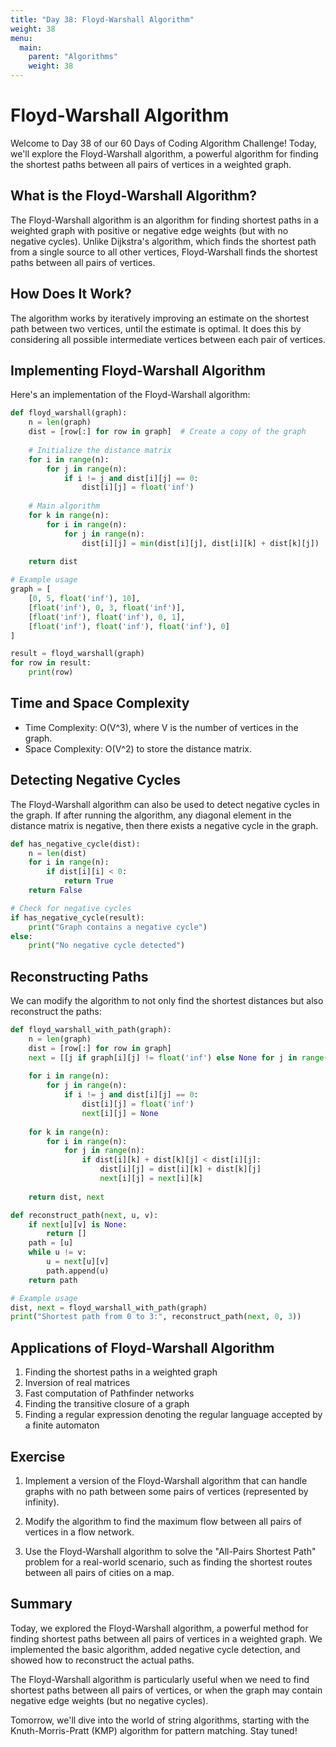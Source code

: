 ```yaml
---
title: "Day 38: Floyd-Warshall Algorithm"
weight: 38
menu:
  main:
    parent: "Algorithms"
    weight: 38
---
```


# Floyd-Warshall Algorithm

Welcome to Day 38 of our 60 Days of Coding Algorithm Challenge! Today, we'll explore the Floyd-Warshall algorithm, a powerful algorithm for finding the shortest paths between all pairs of vertices in a weighted graph.

## What is the Floyd-Warshall Algorithm?

The Floyd-Warshall algorithm is an algorithm for finding shortest paths in a weighted graph with positive or negative edge weights (but with no negative cycles). Unlike Dijkstra's algorithm, which finds the shortest path from a single source to all other vertices, Floyd-Warshall finds the shortest paths between all pairs of vertices.

## How Does It Work?

The algorithm works by iteratively improving an estimate on the shortest path between two vertices, until the estimate is optimal. It does this by considering all possible intermediate vertices between each pair of vertices.

## Implementing Floyd-Warshall Algorithm

Here's an implementation of the Floyd-Warshall algorithm:

```python
def floyd_warshall(graph):
    n = len(graph)
    dist = [row[:] for row in graph]  # Create a copy of the graph
    
    # Initialize the distance matrix
    for i in range(n):
        for j in range(n):
            if i != j and dist[i][j] == 0:
                dist[i][j] = float('inf')
    
    # Main algorithm
    for k in range(n):
        for i in range(n):
            for j in range(n):
                dist[i][j] = min(dist[i][j], dist[i][k] + dist[k][j])
    
    return dist

# Example usage
graph = [
    [0, 5, float('inf'), 10],
    [float('inf'), 0, 3, float('inf')],
    [float('inf'), float('inf'), 0, 1],
    [float('inf'), float('inf'), float('inf'), 0]
]

result = floyd_warshall(graph)
for row in result:
    print(row)
```

## Time and Space Complexity

- Time Complexity: O(V^3), where V is the number of vertices in the graph.
- Space Complexity: O(V^2) to store the distance matrix.

## Detecting Negative Cycles

The Floyd-Warshall algorithm can also be used to detect negative cycles in the graph. If after running the algorithm, any diagonal element in the distance matrix is negative, then there exists a negative cycle in the graph.

```python
def has_negative_cycle(dist):
    n = len(dist)
    for i in range(n):
        if dist[i][i] < 0:
            return True
    return False

# Check for negative cycles
if has_negative_cycle(result):
    print("Graph contains a negative cycle")
else:
    print("No negative cycle detected")
```

## Reconstructing Paths

We can modify the algorithm to not only find the shortest distances but also reconstruct the paths:

```python
def floyd_warshall_with_path(graph):
    n = len(graph)
    dist = [row[:] for row in graph]
    next = [[j if graph[i][j] != float('inf') else None for j in range(n)] for i in range(n)]
    
    for i in range(n):
        for j in range(n):
            if i != j and dist[i][j] == 0:
                dist[i][j] = float('inf')
                next[i][j] = None
    
    for k in range(n):
        for i in range(n):
            for j in range(n):
                if dist[i][k] + dist[k][j] < dist[i][j]:
                    dist[i][j] = dist[i][k] + dist[k][j]
                    next[i][j] = next[i][k]
    
    return dist, next

def reconstruct_path(next, u, v):
    if next[u][v] is None:
        return []
    path = [u]
    while u != v:
        u = next[u][v]
        path.append(u)
    return path

# Example usage
dist, next = floyd_warshall_with_path(graph)
print("Shortest path from 0 to 3:", reconstruct_path(next, 0, 3))
```

## Applications of Floyd-Warshall Algorithm

1. Finding the shortest paths in a weighted graph
2. Inversion of real matrices
3. Fast computation of Pathfinder networks
4. Finding the transitive closure of a graph
5. Finding a regular expression denoting the regular language accepted by a finite automaton

## Exercise

1. Implement a version of the Floyd-Warshall algorithm that can handle graphs with no path between some pairs of vertices (represented by infinity).

2. Modify the algorithm to find the maximum flow between all pairs of vertices in a flow network.

3. Use the Floyd-Warshall algorithm to solve the "All-Pairs Shortest Path" problem for a real-world scenario, such as finding the shortest routes between all pairs of cities on a map.

## Summary

Today, we explored the Floyd-Warshall algorithm, a powerful method for finding shortest paths between all pairs of vertices in a weighted graph. We implemented the basic algorithm, added negative cycle detection, and showed how to reconstruct the actual paths.

The Floyd-Warshall algorithm is particularly useful when we need to find shortest paths between all pairs of vertices, or when the graph may contain negative edge weights (but no negative cycles).

Tomorrow, we'll dive into the world of string algorithms, starting with the Knuth-Morris-Pratt (KMP) algorithm for pattern matching. Stay tuned!
